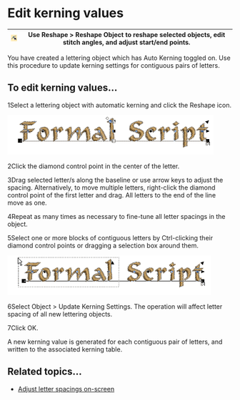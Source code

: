 # Edit kerning values

| ![ReshapeObject00084.png](assets/ReshapeObject00084.png) | Use Reshape > Reshape Object to reshape selected objects, edit stitch angles, and adjust start/end points. |
| -------------------------------------------------------- | ---------------------------------------------------------------------------------------------------------- |

You have created a lettering object which has Auto Kerning toggled on. Use this procedure to update kerning settings for contiguous pairs of letters.

## To edit kerning values...

1Select a lettering object with automatic kerning and click the Reshape icon.

![EditKerningValues1.png](assets/EditKerningValues1.png)

2Click the diamond control point in the center of the letter.

3Drag selected letter/s along the baseline or use arrow keys to adjust the spacing. Alternatively, to move multiple letters, right-click the diamond control point of the first letter and drag. All letters to the end of the line move as one.

4Repeat as many times as necessary to fine-tune all letter spacings in the object.

5Select one or more blocks of contiguous letters by Ctrl\-clicking their diamond control points or dragging a selection box around them.

![EditKerningValues2.png](assets/EditKerningValues2.png)

6Select Object > Update Kerning Settings. The operation will affect letter spacing of all new lettering objects.

7Click OK.

A new kerning value is generated for each contiguous pair of letters, and written to the associated kerning table.

## Related topics...

- [Adjust letter spacings on-screen](../lettering_create/Adjust_letter_spacings_on-screen)
